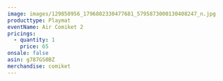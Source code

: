 ```yaml
---
image: images/129850956_1796802330477681_5795873000130408247_n.jpg
producttype: Playmat
eventName: Air Comiket 2
pricings:
  - quantity: 1
    price: 65
onsale: false
asin: g787GS0BZ
merchandise: comiket
---
```

